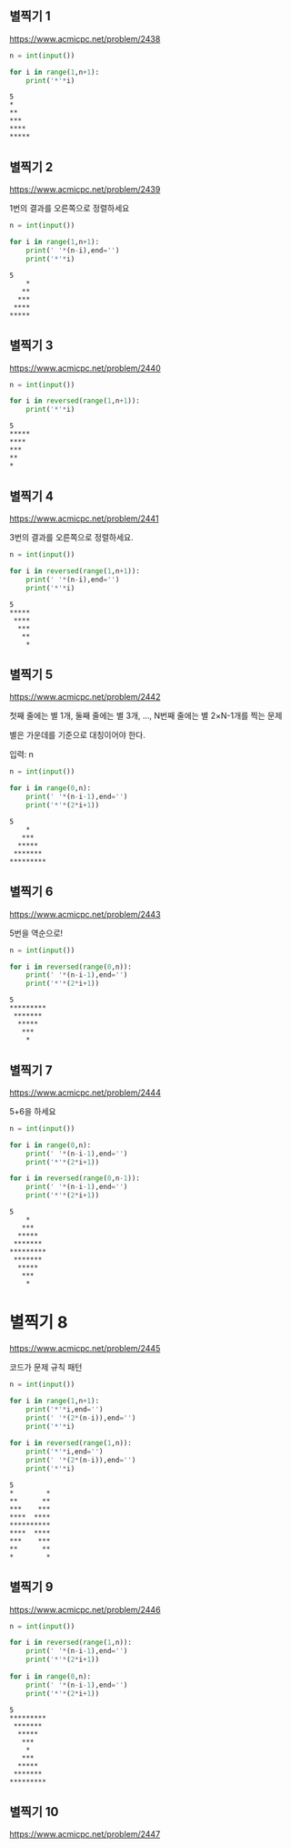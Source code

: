 ## 별찍기 1

https://www.acmicpc.net/problem/2438


```python
n = int(input())

for i in range(1,n+1):
    print('*'*i)
```

    5
    *
    **
    ***
    ****
    *****
    

## 별찍기 2
https://www.acmicpc.net/problem/2439

1번의 결과를 오른쪽으로 정렬하세요


```python
n = int(input())

for i in range(1,n+1):
    print(' '*(n-i),end='')
    print('*'*i)
```

    5
        *
       **
      ***
     ****
    *****
    

## 별찍기 3
https://www.acmicpc.net/problem/2440


```python
n = int(input())

for i in reversed(range(1,n+1)):
    print('*'*i)
```

    5
    *****
    ****
    ***
    **
    *
    

## 별찍기 4
https://www.acmicpc.net/problem/2441

3번의 결과를 오른쪽으로 정렬하세요.


```python
n = int(input())

for i in reversed(range(1,n+1)):
    print(' '*(n-i),end='')
    print('*'*i)
```

    5
    *****
     ****
      ***
       **
        *
    

## 별찍기 5
https://www.acmicpc.net/problem/2442

첫째 줄에는 별 1개, 둘째 줄에는 별 3개, ..., N번째 줄에는 별 2×N-1개를 찍는 문제

별은 가운데를 기준으로 대칭이어야 한다.

입력: n


```python
n = int(input())

for i in range(0,n):
    print(' '*(n-i-1),end='')
    print('*'*(2*i+1))
```

    5
        *
       ***
      *****
     *******
    *********
    

## 별찍기 6
https://www.acmicpc.net/problem/2443

5번을 역순으로!


```python
n = int(input())

for i in reversed(range(0,n)):
    print(' '*(n-i-1),end='')
    print('*'*(2*i+1))
```

    5
    *********
     *******
      *****
       ***
        *
    

## 별찍기 7
https://www.acmicpc.net/problem/2444

5+6을 하세요


```python
n = int(input())

for i in range(0,n):
    print(' '*(n-i-1),end='')
    print('*'*(2*i+1))

for i in reversed(range(0,n-1)):
    print(' '*(n-i-1),end='')
    print('*'*(2*i+1))
```

    5
        *
       ***
      *****
     *******
    *********
     *******
      *****
       ***
        *
    

# 별찍기 8
https://www.acmicpc.net/problem/2445

코드가 문제 규칙 패턴


```python
n = int(input())

for i in range(1,n+1):
    print('*'*i,end='')
    print(' '*(2*(n-i)),end='')
    print('*'*i)
    
for i in reversed(range(1,n)):
    print('*'*i,end='')
    print(' '*(2*(n-i)),end='')
    print('*'*i)
```

    5
    *        *
    **      **
    ***    ***
    ****  ****
    **********
    ****  ****
    ***    ***
    **      **
    *        *
    

## 별찍기 9
https://www.acmicpc.net/problem/2446


```python
n = int(input())

for i in reversed(range(1,n)):
    print(' '*(n-i-1),end='')
    print('*'*(2*i+1))
    
for i in range(0,n):
    print(' '*(n-i-1),end='')
    print('*'*(2*i+1))
```

    5
    *********
     *******
      *****
       ***
        *
       ***
      *****
     *******
    *********
    

## 별찍기 10
https://www.acmicpc.net/problem/2447


```python

```


```python

```


```python

```

